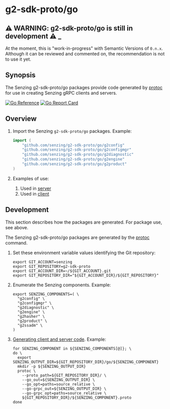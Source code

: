 # g2-sdk-proto/go

## :warning: WARNING: g2-sdk-proto/go is still in development :warning: _

At the moment, this is "work-in-progress" with Semantic Versions of `0.n.x`.
Although it can be reviewed and commented on,
the recommendation is not to use it yet.

## Synopsis

The Senzing g2-sdk-proto/go packages provide code generated by
[protoc](https://github.com/senzing-garage/knowledge-base/blob/main/WHATIS/protoc.md)
for use in creating Senzing gRPC clients and servers.

[![Go Reference](https://pkg.go.dev/badge/github.com/senzing/g2-sdk-proto/go.svg)](https://pkg.go.dev/github.com/senzing/g2-sdk-proto/go)
[![Go Report Card](https://goreportcard.com/badge/github.com/senzing/g2-sdk-proto/go)](https://goreportcard.com/report/github.com/senzing/g2-sdk-proto/go)

## Overview

1. Import the Senzing `g2-sdk-proto/go` packages.
   Example:

    ```go
    import (
        "github.com/senzing/g2-sdk-proto/go/g2config"
        "github.com/senzing/g2-sdk-proto/go/g2configmgr"
        "github.com/senzing/g2-sdk-proto/go/g2diagnostic"
        "github.com/senzing/g2-sdk-proto/go/g2engine"
        "github.com/senzing/g2-sdk-proto/go/g2product"
    )
    ```

1. Examples of use:
    1. Used in [server](https://github.com/senzing-garage/serve-grpc/blob/main/g2engineserver/g2engineserver.go)
    1. Used in [client](https://github.com/Senzing/g2-sdk-go-grpc/blob/main/g2engineclient/g2engineclient.go)

## Development

This section describes how the packages are generated.
For package use, see above.

The Senzing g2-sdk-proto/go packages are generated by the
[protoc](https://github.com/senzing-garage/knowledge-base/blob/main/WHATIS/protoc.md)
command.

1. Set these environment variable values identifying the Git repository:

    ```console
    export GIT_ACCOUNT=senzing
    export GIT_REPOSITORY=g2-sdk-proto
    export GIT_ACCOUNT_DIR=~/${GIT_ACCOUNT}.git
    export GIT_REPOSITORY_DIR="${GIT_ACCOUNT_DIR}/${GIT_REPOSITORY}"

    ```

1. Enumerate the Senzing components.
   Example:

    ```console
    export SENZING_COMPONENTS=( \
      "g2config" \
      "g2configmgr" \
      "g2diagnostic" \
      "g2engine" \
      "g2hasher" \
      "g2product" \
      "g2ssadm" \
    )

    ```

1. [Generating client and server code](https://grpc.io/docs/languages/go/basics/#generating-client-and-server-code).
   Example:

    ```console
    for SENZING_COMPONENT in ${SENZING_COMPONENTS[@]}; \
    do \
      export SENZING_OUTPUT_DIR=${GIT_REPOSITORY_DIR}/go/${SENZING_COMPONENT}
      mkdir -p ${SENZING_OUTPUT_DIR}
      protoc \
        --proto_path=${GIT_REPOSITORY_DIR}/ \
        --go_out=${SENZING_OUTPUT_DIR} \
        --go_opt=paths=source_relative \
        --go-grpc_out=${SENZING_OUTPUT_DIR} \
        --go-grpc_opt=paths=source_relative \
        ${GIT_REPOSITORY_DIR}/${SENZING_COMPONENT}.proto
    done

    ```
